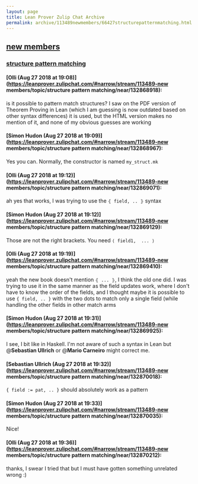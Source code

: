 ```yaml
---
layout: page
title: Lean Prover Zulip Chat Archive 
permalink: archive/113489newmembers/66427structurepatternmatching.html
---
```


## [new members](index.html)
### [structure pattern matching](66427structurepatternmatching.html)

#### [Olli (Aug 27 2018 at 19:08)](https://leanprover.zulipchat.com/#narrow/stream/113489-new members/topic/structure pattern matching/near/132868918):
is it possible to pattern match structures? I saw on the PDF version of Theorem Proving in Lean (which I am guessing is now outdated based on other syntax differences) it is used, but the HTML version makes no mention of it, and none of my obvious guesses are working

#### [Simon Hudon (Aug 27 2018 at 19:09)](https://leanprover.zulipchat.com/#narrow/stream/113489-new members/topic/structure pattern matching/near/132868967):
Yes you can. Normally, the constructor is named `my_struct.mk`

#### [Olli (Aug 27 2018 at 19:12)](https://leanprover.zulipchat.com/#narrow/stream/113489-new members/topic/structure pattern matching/near/132869071):
ah yes that works, I was trying to use the `⦃ field, .. ⦄` syntax

#### [Simon Hudon (Aug 27 2018 at 19:12)](https://leanprover.zulipchat.com/#narrow/stream/113489-new members/topic/structure pattern matching/near/132869129):
Those are not the right brackets. You need `⟨ field1,  ... ⟩`

#### [Olli (Aug 27 2018 at 19:19)](https://leanprover.zulipchat.com/#narrow/stream/113489-new members/topic/structure pattern matching/near/132869410):
yeah the new book doesn't mention `⦃ ... ⦄`, I think the old one did. I was trying to use it in the same manner as the field updates work, where I don't have to know the order of the fields, and I thought maybe it is possible to use `{ field, .. }` with the two dots to match only a single field (while handling the other fields in other match arms

#### [Simon Hudon (Aug 27 2018 at 19:31)](https://leanprover.zulipchat.com/#narrow/stream/113489-new members/topic/structure pattern matching/near/132869925):
I see, I bit like in Haskell. I'm not aware of such a syntax in Lean but @**Sebastian Ullrich** or @**Mario Carneiro** might correct me.

#### [Sebastian Ullrich (Aug 27 2018 at 19:32)](https://leanprover.zulipchat.com/#narrow/stream/113489-new members/topic/structure pattern matching/near/132870018):
`{ field := pat, .. }` should absolutely work as a pattern

#### [Simon Hudon (Aug 27 2018 at 19:33)](https://leanprover.zulipchat.com/#narrow/stream/113489-new members/topic/structure pattern matching/near/132870035):
Nice!

#### [Olli (Aug 27 2018 at 19:36)](https://leanprover.zulipchat.com/#narrow/stream/113489-new members/topic/structure pattern matching/near/132870212):
thanks, I swear I tried that but I must have gotten something unrelated wrong :)

